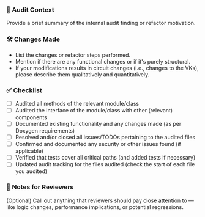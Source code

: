 ### 🧾 Audit Context

Provide a brief summary of the internal audit finding or refactor motivation.

### 🛠️ Changes Made

- List the changes or refactor steps performed.
- Mention if there are any functional changes or if it's purely structural.
- If your modifications results in circuit changes (i.e., changes to the VKs), please describe them qualitatively and quantitatively.

### ✅ Checklist

- [ ] Audited all methods of the relevant module/class
- [ ] Audited the interface of the module/class with other (relevant) components
- [ ] Documented existing functionality and any changes made (as per Doxygen requirements)
- [ ] Resolved and/or closed all issues/TODOs pertaining to the audited files
- [ ] Confirmed and documented any security or other issues found (if applicable)
- [ ] Verified that tests cover all critical paths (and added tests if necessary)
- [ ] Updated audit tracking for the files audited (check the start of each file you audited)

### 📌 Notes for Reviewers

(Optional) Call out anything that reviewers should pay close attention to — like logic changes, performance implications, or potential regressions.
